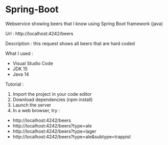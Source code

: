 # Spring-Boot

Webservice showing beers that I know using Spring Boot framework (java)

Url : http://localhost:4242/beers

Description : this request shows all beers that are hard coded

What I used : 
  - Visual Studio Code
  - JDK 15
  - Java 14

Tutorial : 
1) Import the project in your code editor
2) Download dependencies (npm install)
3) Launch the server
4) In a web browser, try :
  - http://localhost:4242/beers
  - http://localhost:4242/beers?type=ale
  - http://localhost:4242/beers?type=lager
  - http://localhost:4242/beers?type=ale&subtype=trappist